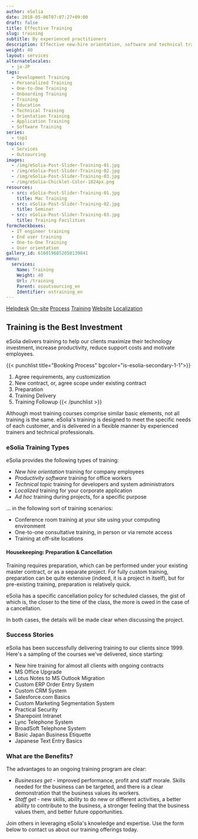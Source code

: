 ```yaml
---
author: eSolia
date: 2018-05-06T07:07:27+09:00
draft: false
title: Effective Training
slug: training
subtitle: By experienced practitioners
description: Effective new-hire orientation, software and technical training. Training course development and delivery. - from eSolia Inc.
weight: 40
layout: services
alternatelocales:
  - ja-JP
tags:
  - Development Training
  - Personalized Training
  - One-to-One Training
  - Onboarding Training
  - Training
  - Education
  - Technical Training
  - Orientation Training
  - Application Training
  - Software Training
series:
  - top1
topics:
  - Services
  - Outsourcing
images:
  - /img/eSolia-Post-Slider-Training-01.jpg
  - /img/eSolia-Post-Slider-Training-02.jpg
  - /img/eSolia-Post-Slider-Training-03.jpg
  - /img/eSolia-Chicklet-Color-1024px.png
resources:
  - src: eSolia-Post-Slider-Training-01.jpg
    title: Mac Training
  - src: eSolia-Post-Slider-Training-02.jpg
    title: Seminar
  - src: eSolia-Post-Slider-Training-03.jpg
    title: Training Facilities
formcheckboxes:
  - IT engineer training
  - End user training
  - One-to-One Training
  - User orientation
gallery_id: 6160196852058139841
menu:
  services:
    Name: Training
    Weight: 40
    Url: /training
    Parent: osoutsourcing_en
    Identifier: ostraining_en
---
```


<div class="buttons has-addons is-hidden-tablet">
  <a class="button" href="/outsourcing"><span class="icon"><i class="fas fa-anchor"></i></span></a>
  <a class="button" href="/helpdesk">Helpdesk</a>
  <a class="button" href="/on-site">On-site</a>
  <a class="button" href="/process">Process</a>
  <a class="button is-active" href="/training">Training</a>
  <a class="button" href="/website-design">Website</a>
  <a class="button" href="/localization">Localization</a>
</div>

## Training is the Best Investment

eSolia delivers training to help our clients maximize their technology investment, increase productivity, reduce support costs and motivate employees.

{{< punchlist title="Booking Process" bgcolor="is-esolia-secondary-1-1">}}
1. Agree requirements, any customization
1. New contract, or, agree scope under existing contract
1. Preparation
1. Training Delivery
1. Training Followup
{{< /punchlist >}}

Although most training courses comprise similar basic elements, not all training is the same. eSolia's training is designed to meet the specific needs of each customer, and is delivered in a flexible manner by experienced trainers and technical professionals.

### eSolia Training Types

eSolia provides the following types of training:

* _New hire orientation_ training for company employees
* _Productivity software_ training for office workers
* _Technical topic_ training for developers and system administrators
* _Localized_ training for your corporate application
* _Ad hoc_ training during projects, for a specific purpose

... in the following sort of training scenarios:  

* Conference room training at your site using your computing environment
* One-to-one consultative training, in person or via remote access
* Training at off-site locations

#### Housekeeping: Preparation & Cancellation

Training requires preparation, which can be performed under your existing master contract, or as a separate project. For fully custom training, preparation can be quite extensive (indeed, it is a project in itself), but for pre-existing training, preparation is relatively quick.

eSolia has a specific cancellation policy for scheduled classes, the gist of which is, the closer to the time of the class, the more is owed in the case of a cancellation.

In both cases, the details will be made clear when discussing the project.

### Success Stories

eSolia has been successfully delivering training to our clients since 1999. Here's a sampling of the courses we've delivered, since starting:

* New hire training for almost all clients with ongoing contracts
* MS Office Upgrade
* Lotus Notes to MS Outlook Migration
* Custom ERP Order Entry System
* Custom CRM System
* Salesforce.com Basics
* Custom Marketing Segmentation System
* Practical Security
* Sharepoint Intranet
* Lync Telephone System
* BroadSoft Telephone System
* Basic Japan Business Etiquette
* Japanese Text Entry Basics

### What are the Benefits?

The advantages to an ongoing training program are clear:

* _Businesses get_ - improved performance, profit and staff morale. Skills needed for the business can be targeted, and there is a clear demonstration that the business values its workers.
* _Staff get_ - new skills, ability to do new or different activities, a better ability to contribute to the business, a stronger feeling that the business values them, and better future opportunities.

Join others in leveraging eSolia's knowledge and expertise. Use the form below to contact us about our training offerings today.
